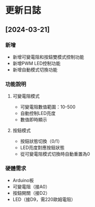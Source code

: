 # 更新日誌

## [2024-03-21]
### 新增
- 新增可變電阻和按鈕雙模式控制功能
- 新增PWM LED控制功能
- 新增自動模式切換功能

### 功能說明
1. 可變電阻模式
   - 可變電阻數值範圍：10-500
   - 自動控制LED亮度
   - 數值即時顯示

2. 按鈕模式
   - 按鈕狀態切換（0/1）
   - LED亮度對應按鈕狀態
   - 從可變電阻模式切換時自動重置為0

### 硬體需求
- Arduino板
- 可變電阻（接A0）
- 按鈕開關（接D2）
- LED（接D9，需220歐姆電阻） 